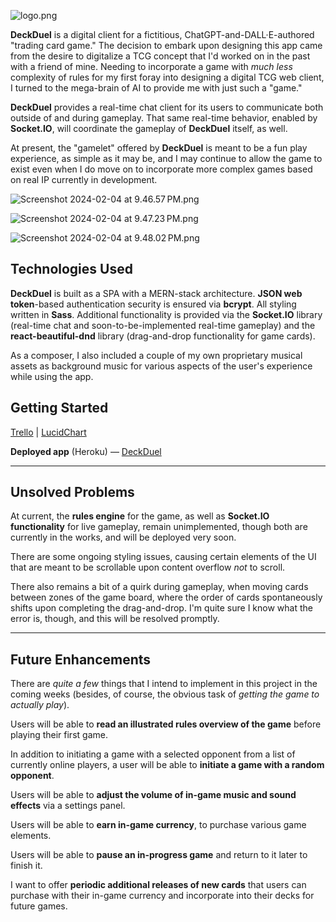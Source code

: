 ![logo.png](/image-assets/logo.png)

**DeckDuel** is a digital client for a fictitious, ChatGPT-and-DALL·E-authored "trading card game." The decision to embark upon designing this app came from the desire to digitalize a TCG concept that I'd worked on in the past with a friend of mine. Needing to incorporate a game with *much less* complexity of rules for my first foray into designing a digital TCG web client, I turned to the mega-brain of AI to provide me with just such a "game."

**DeckDuel** provides a real-time chat client for its users to communicate both outside of and during gameplay. That same real-time behavior, enabled by **Socket.IO**, will coordinate the gameplay of **DeckDuel** itself, as well.

At present, the "gamelet" offered by **DeckDuel** is meant to be a fun play experience, as simple as it may be, and I may continue to allow the game to exist even when I do move on to incorporate more complex games based on real IP currently in development.

![Screenshot 2024-02-04 at 9.46.57 PM.png](/Users/jsk/Desktop/Screenshot%202024-02-04%20at%209.46.57 PM.png)

![Screenshot 2024-02-04 at 9.47.23 PM.png](/Users/jsk/Desktop/Screenshot%202024-02-04%20at%209.47.23 PM.png)

![Screenshot 2024-02-04 at 9.48.02 PM.png](/Users/jsk/Desktop/Screenshot%202024-02-04%20at%209.48.02 PM.png)

## Technologies Used

**DeckDuel** is built as a SPA with a MERN-stack architecture. **JSON web token**-based authentication security is ensured via **bcrypt**. All styling written in **Sass**. Additional functionality is provided via the **Socket.IO** library (real-time chat and soon-to-be-implemented real-time gameplay) and the **react-beautiful-dnd** library (drag-and-drop functionality for game cards).

As a composer, I also included a couple of my own proprietary musical assets as background music for various aspects of the user's experience while using the app.

## Getting Started

[Trello](https://trello.com/b/p0yKn18v/deckduel) | [LucidChart](https://lucid.app/lucidchart/327f4c65-a1e2-4cdb-936a-a70234cbb566/edit?page=0_0#)

**Deployed app** (Heroku) — [DeckDuel](https://deckduel-4d85491488ea.herokuapp.com/)



---

## Unsolved Problems

At current, the **rules engine** for the game, as well as **Socket.IO functionality** for live gameplay, remain unimplemented, though both are currently in the works, and will be deployed very soon.

There are some ongoing styling issues, causing certain elements of the UI that are meant to be scrollable upon content overflow *not* to scroll.

There also remains a bit of a quirk during gameplay, when moving cards between zones of the game board, where the order of cards spontaneously shifts upon completing the drag-and-drop. I'm quite sure I know what the error is, though, and this will be resolved promptly.



---

## Future Enhancements

There are *quite a few* things that I intend to implement in this project in the coming weeks (besides, of course, the obvious task of *getting the game to actually play*).

Users will be able to **read an illustrated rules overview of the game** before playing their first game.

In addition to initiating a game with a selected opponent from a list of currently online players, a user will be able to **initiate a game with a random opponent**.

Users will be able to **adjust the volume of in-game music and sound effects** via a settings panel.

Users will be able to **earn in-game currency**, to purchase various game elements.

Users will be able to **pause an in-progress game** and return to it later to finish it.

I want to offer **periodic additional releases of new cards** that users can purchase with their in-game currency and incorporate into their decks for future games.


